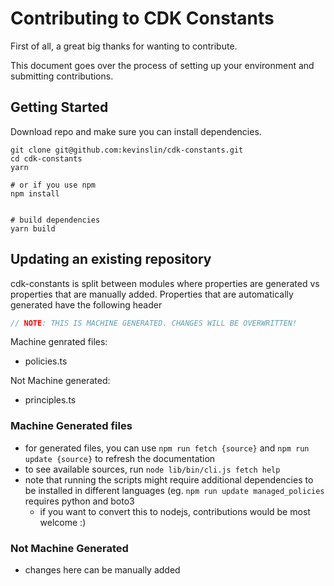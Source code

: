 # Contributing to CDK Constants

First of all, a great big thanks for wanting to contribute.

This document goes over the process of setting up your environment and submitting contributions.

## Getting Started

Download repo and make sure you can install dependencies.

```
git clone git@github.com:kevinslin/cdk-constants.git
cd cdk-constants
yarn

# or if you use npm
npm install


# build dependencies
yarn build

```

## Updating an existing repository

cdk-constants is split between modules where properties are generated vs properties that are manually added. Properties that are automatically generated have the following header
```typescript
// NOTE: THIS IS MACHINE GENERATED. CHANGES WILL BE OVERWRITTEN!
```

Machine genrated files:
- policies.ts

Not Machine generated:
- principles.ts

### Machine Generated files
- for generated files, you can use `npm run fetch {source}` and `npm run update {source}` to refresh the documentation
- to see available sources, run `node lib/bin/cli.js fetch help`
- note that running the scripts might require additional dependencies to be installed in different languages (eg. `npm run update managed_policies` requires python and boto3
    - if you want to convert this to nodejs, contributions would be most welcome :)

### Not Machine Generated
- changes here can be manually added

